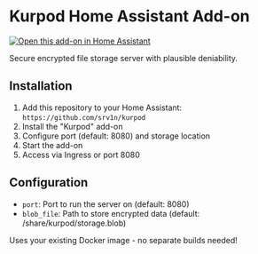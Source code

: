 # Kurpod Home Assistant Add-on

[![Open this add-on in Home Assistant](https://my.home-assistant.io/badges/addon.svg?style=for-the-badge)](https://my.home-assistant.io/redirect/addon/?repository_url=https://github.com/srv1n/kurpod)

Secure encrypted file storage server with plausible deniability.

## Installation

1. Add this repository to your Home Assistant: `https://github.com/srv1n/kurpod`
2. Install the "Kurpod" add-on
3. Configure port (default: 8080) and storage location
4. Start the add-on
5. Access via Ingress or port 8080

## Configuration

- `port`: Port to run the server on (default: 8080)
- `blob_file`: Path to store encrypted data (default: /share/kurpod/storage.blob)

Uses your existing Docker image - no separate builds needed!